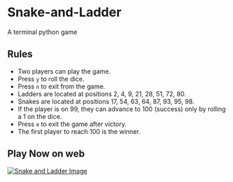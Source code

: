 # Snake-and-Ladder
A terminal python game

## Rules

- Two players can play the game.
- Press `y` to roll the dice.
- Press `n` to exit from the game.
- Ladders are located at positions 2, 4, 9, 21, 28, 51, 72, 80.
- Snakes are located at positions 17, 54, 63, 64, 87, 93, 95, 98.
- If the player is on 99, they can advance to 100 (success) only by rolling a 1 on the dice.
- Press `e` to exit the game after victory.
- The first player to reach 100 is the winner.

## Play Now on web
[![Snake and Ladder Image](https://github.com/krishnanand654/Snake-and-Ladder/blob/main/cover.png)](https://replit.com/@KrishnanandA/Snake-and-Ladder?v=1)


